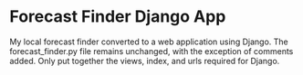 # Forecast Finder Django App

My local forecast finder converted to a web application using Django.
The forecast_finder.py file remains unchanged, with the exception of comments added. 
Only put together the views, index, and urls required for Django.
